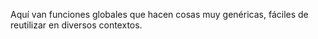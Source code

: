 Aquí van funciones globales que hacen cosas muy genéricas, fáciles de reutilizar en diversos contextos.
